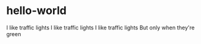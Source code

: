 # hello-world
I like traffic lights
I like traffic lights
I like traffic lights
But only when they're green
